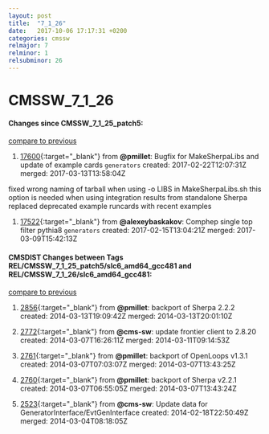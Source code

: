 ```yaml
---
layout: post
title:  "7_1_26"
date:   2017-10-06 17:17:31 +0200
categories: cmssw
relmajor: 7
relminor: 1
relsubminor: 26
---
```


# CMSSW_7_1_26
#### Changes since CMSSW_7_1_25_patch5:
[compare to previous](https://github.com/cms-sw/cmssw/compare/CMSSW_7_1_25_patch5...CMSSW_7_1_26)



1. [17600](http://github.com/cms-sw/cmssw/pull/17600){:target="_blank"}  from **@pmillet**: Bugfix for MakeSherpaLibs and update of example cards `generators`  created: 2017-02-22T12:07:31Z merged: 2017-03-13T13:58:04Z

fixed wrong naming of tarball when using -o LIBS in MakeSherpaLibs.sh
this option is needed when using integration results from standalone Sherpa
replaced deprecated example runcards with recent examples



1. [17522](http://github.com/cms-sw/cmssw/pull/17522){:target="_blank"}  from **@alexeybaskakov**: Comphep single top filter pythia8 `generators`  created: 2017-02-15T13:04:21Z merged: 2017-03-09T15:42:13Z

#### CMSDIST Changes between Tags REL/CMSSW_7_1_25_patch5/slc6_amd64_gcc481 and REL/CMSSW_7_1_26/slc6_amd64_gcc481:
[compare to previous](https://github.com/cms-sw/cmsdist/compare/REL/CMSSW_7_1_25_patch5/slc6_amd64_gcc481...REL/CMSSW_7_1_26/slc6_amd64_gcc481)



1. [2856](http://github.com/cms-sw/cmssw/pull/2856){:target="_blank"}  from **@pmillet**: backport of Sherpa 2.2.2 created: 2014-03-13T19:09:42Z merged: 2014-03-13T20:01:10Z

1. [2772](http://github.com/cms-sw/cmssw/pull/2772){:target="_blank"}  from **@cms-sw**: update frontier client to 2.8.20 created: 2014-03-07T16:26:11Z merged: 2014-03-11T09:14:53Z

1. [2761](http://github.com/cms-sw/cmssw/pull/2761){:target="_blank"}  from **@pmillet**: backport of OpenLoops v1.3.1 created: 2014-03-07T07:03:07Z merged: 2014-03-07T13:43:25Z

1. [2760](http://github.com/cms-sw/cmssw/pull/2760){:target="_blank"}  from **@pmillet**: backport of Sherpa v2.2.1 created: 2014-03-07T06:55:05Z merged: 2014-03-07T13:43:24Z

1. [2523](http://github.com/cms-sw/cmssw/pull/2523){:target="_blank"}  from **@cms-sw**: Update data for GeneratorInterface/EvtGenInterface created: 2014-02-18T22:50:49Z merged: 2014-03-04T08:18:05Z
